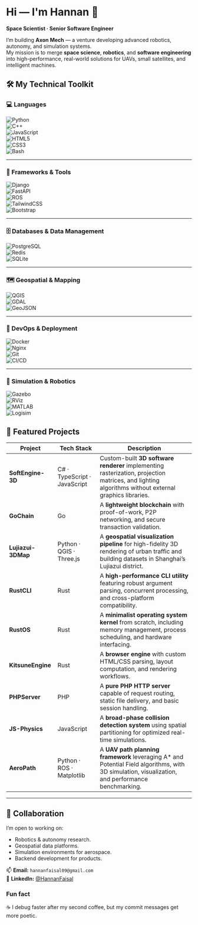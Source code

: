 # Hi — I'm Hannan 👋  
**Space Scientist · Senior Software Engineer**

I’m building **Axon Mech** — a venture developing advanced robotics, autonomy, and simulation systems.  
My mission is to merge **space science**, **robotics**, and **software engineering** into high-performance, real-world solutions for UAVs, small satellites, and intelligent machines.
## 🛠️ My Technical Toolkit

### 💻 Languages  
![Python](https://img.shields.io/badge/Python-3776AB?style=for-the-badge&logo=python&logoColor=white)  
![C++](https://img.shields.io/badge/C%2B%2B-00599C?style=for-the-badge&logo=cplusplus&logoColor=white)  
![JavaScript](https://img.shields.io/badge/JavaScript-ES6+-F7DF1E?style=for-the-badge&logo=javascript&logoColor=black)  
![HTML5](https://img.shields.io/badge/HTML5-E34F26?style=for-the-badge&logo=html5&logoColor=white)  
![CSS3](https://img.shields.io/badge/CSS3-1572B6?style=for-the-badge&logo=css3&logoColor=white)  
![Bash](https://img.shields.io/badge/Bash-4EAA25?style=for-the-badge&logo=gnubash&logoColor=white)  

---

### 🧩 Frameworks & Tools  
![Django](https://img.shields.io/badge/Django-092E20?style=for-the-badge&logo=django&logoColor=white)  
![FastAPI](https://img.shields.io/badge/FastAPI-009688?style=for-the-badge&logo=fastapi&logoColor=white)  
![ROS](https://img.shields.io/badge/ROS-22314E?style=for-the-badge&logo=ros&logoColor=white)  
![TailwindCSS](https://img.shields.io/badge/TailwindCSS-06B6D4?style=for-the-badge&logo=tailwindcss&logoColor=white)  
![Bootstrap](https://img.shields.io/badge/Bootstrap-7952B3?style=for-the-badge&logo=bootstrap&logoColor=white)  

---

### 🗄 Databases & Data Management  
![PostgreSQL](https://img.shields.io/badge/PostgreSQL-316192?style=for-the-badge&logo=postgresql&logoColor=white)  
![Redis](https://img.shields.io/badge/Redis-DC382D?style=for-the-badge&logo=redis&logoColor=white)  
![SQLite](https://img.shields.io/badge/SQLite-003B57?style=for-the-badge&logo=sqlite&logoColor=white)  

---

### 🗺 Geospatial & Mapping  
![QGIS](https://img.shields.io/badge/QGIS-589632?style=for-the-badge&logo=qgis&logoColor=white)  
![GDAL](https://img.shields.io/badge/GDAL-FF6F00?style=for-the-badge&logo=python&logoColor=white)  
![GeoJSON](https://img.shields.io/badge/GeoJSON-000000?style=for-the-badge&logo=json&logoColor=white)  

---

### 🚀 DevOps & Deployment  
![Docker](https://img.shields.io/badge/Docker-2496ED?style=for-the-badge&logo=docker&logoColor=white)  
![Nginx](https://img.shields.io/badge/Nginx-009639?style=for-the-badge&logo=nginx&logoColor=white)  
![Git](https://img.shields.io/badge/Git-F05032?style=for-the-badge&logo=git&logoColor=white)  
![CI/CD](https://img.shields.io/badge/CI%2FCD-007ACC?style=for-the-badge&logo=githubactions&logoColor=white)  

---

### 🤖 Simulation & Robotics  
![Gazebo](https://img.shields.io/badge/Gazebo-FF5A1F?style=for-the-badge&logo=ros&logoColor=white)  
![RViz](https://img.shields.io/badge/RViz-22314E?style=for-the-badge&logo=ros&logoColor=white)  
![MATLAB](https://img.shields.io/badge/MATLAB-0076A8?style=for-the-badge&logo=mathworks&logoColor=white)  
![Logisim](https://img.shields.io/badge/Logisim-FF0000?style=for-the-badge&logo=circuitverse&logoColor=white)  

## 📂 Featured Projects

| Project | Tech Stack | Description |
|---------|------------|-------------|
| **SoftEngine-3D** | C# · TypeScript · JavaScript | Custom-built **3D software renderer** implementing rasterization, projection matrices, and lighting algorithms without external graphics libraries. |
| **GoChain** | Go | A **lightweight blockchain** with proof-of-work, P2P networking, and secure transaction validation. |
| **Lujiazui-3DMap** | Python · QGIS · Three.js | A **geospatial visualization pipeline** for high-fidelity 3D rendering of urban traffic and building datasets in Shanghai’s Lujiazui district. |
| **RustCLI** | Rust | A **high-performance CLI utility** featuring robust argument parsing, concurrent processing, and cross-platform compatibility. |
| **RustOS** | Rust | A **minimalist operating system kernel** from scratch, including memory management, process scheduling, and hardware interfacing. |
| **KitsuneEngine** | Rust | A **browser engine** with custom HTML/CSS parsing, layout computation, and rendering workflows. |
| **PHPServer** | PHP | A **pure PHP HTTP server** capable of request routing, static file delivery, and basic session handling. |
| **JS-Physics** | JavaScript | A **broad-phase collision detection system** using spatial partitioning for optimized real-time simulations. |
| **AeroPath** | Python · ROS · Matplotlib | A **UAV path planning framework** leveraging A* and Potential Field algorithms, with 3D simulation, visualization, and performance benchmarking. |

---

## 🤝 Collaboration
I’m open to working on:
- Robotics & autonomy research.
- Geospatial data platforms.
- Simulation environments for aerospace.
- Backend development for products.

📫 **Email:** `hannanfaisal09@gmail.com`  
🔗 **LinkedIn:** [@HannanFaisal](https://www.linkedin.com/in/hannan-faisal-6391471bb/)  

### Fun fact
☕ I debug faster after my second coffee, but my commit messages get more poetic.
